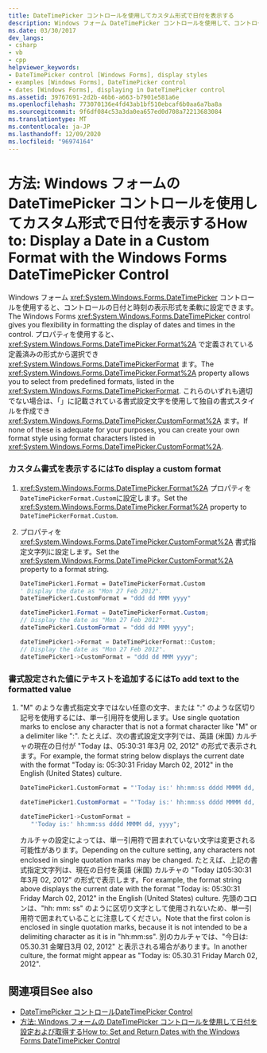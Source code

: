 ```yaml
---
title: DateTimePicker コントロールを使用してカスタム形式で日付を表示する
description: Windows フォーム DateTimePicker コントロールを使用して、コントロールの日付と時刻の表示形式を設定する方法について説明します。
ms.date: 03/30/2017
dev_langs:
- csharp
- vb
- cpp
helpviewer_keywords:
- DateTimePicker control [Windows Forms], display styles
- examples [Windows Forms], DateTimePicker control
- dates [Windows Forms], displaying in DateTimePicker control
ms.assetid: 39767691-2d2b-46b6-a663-b7901e581a6e
ms.openlocfilehash: 773070136e4fd43ab1bf510ebcaf6b0aa6a7ba8a
ms.sourcegitcommit: 9f6df084c53a3da0ea657ed0d708a72213683084
ms.translationtype: MT
ms.contentlocale: ja-JP
ms.lasthandoff: 12/09/2020
ms.locfileid: "96974164"
---
```

# <a name="how-to-display-a-date-in-a-custom-format-with-the-windows-forms-datetimepicker-control"></a><span data-ttu-id="98043-103">方法: Windows フォームの DateTimePicker コントロールを使用してカスタム形式で日付を表示する</span><span class="sxs-lookup"><span data-stu-id="98043-103">How to: Display a Date in a Custom Format with the Windows Forms DateTimePicker Control</span></span>
<span data-ttu-id="98043-104">Windows フォーム <xref:System.Windows.Forms.DateTimePicker> コントロールを使用すると、コントロールの日付と時刻の表示形式を柔軟に設定できます。</span><span class="sxs-lookup"><span data-stu-id="98043-104">The Windows Forms <xref:System.Windows.Forms.DateTimePicker> control gives you flexibility in formatting the display of dates and times in the control.</span></span> <span data-ttu-id="98043-105">プロパティを使用すると、 <xref:System.Windows.Forms.DateTimePicker.Format%2A> で定義されている定義済みの形式から選択でき <xref:System.Windows.Forms.DateTimePickerFormat> ます。</span><span class="sxs-lookup"><span data-stu-id="98043-105">The <xref:System.Windows.Forms.DateTimePicker.Format%2A> property allows you to select from predefined formats, listed in the <xref:System.Windows.Forms.DateTimePickerFormat>.</span></span> <span data-ttu-id="98043-106">これらのいずれも適切でない場合は、「」に記載されている書式設定文字を使用して独自の書式スタイルを作成でき <xref:System.Windows.Forms.DateTimePicker.CustomFormat%2A> ます。</span><span class="sxs-lookup"><span data-stu-id="98043-106">If none of these is adequate for your purposes, you can create your own format style using format characters listed in <xref:System.Windows.Forms.DateTimePicker.CustomFormat%2A>.</span></span>  
  
### <a name="to-display-a-custom-format"></a><span data-ttu-id="98043-107">カスタム書式を表示するには</span><span class="sxs-lookup"><span data-stu-id="98043-107">To display a custom format</span></span>  
  
1. <span data-ttu-id="98043-108"><xref:System.Windows.Forms.DateTimePicker.Format%2A> プロパティを `DateTimePickerFormat.Custom`に設定します。</span><span class="sxs-lookup"><span data-stu-id="98043-108">Set the <xref:System.Windows.Forms.DateTimePicker.Format%2A> property to `DateTimePickerFormat.Custom`.</span></span>  
  
2. <span data-ttu-id="98043-109">プロパティを <xref:System.Windows.Forms.DateTimePicker.CustomFormat%2A> 書式指定文字列に設定します。</span><span class="sxs-lookup"><span data-stu-id="98043-109">Set the <xref:System.Windows.Forms.DateTimePicker.CustomFormat%2A> property to a format string.</span></span>  
  
    ```vb  
    DateTimePicker1.Format = DateTimePickerFormat.Custom  
    ' Display the date as "Mon 27 Feb 2012".  
    DateTimePicker1.CustomFormat = "ddd dd MMM yyyy"  
    ```  
  
    ```csharp  
    dateTimePicker1.Format = DateTimePickerFormat.Custom;  
    // Display the date as "Mon 27 Feb 2012".  
    dateTimePicker1.CustomFormat = "ddd dd MMM yyyy";  
    ```  
  
    ```cpp  
    dateTimePicker1->Format = DateTimePickerFormat::Custom;  
    // Display the date as "Mon 27 Feb 2012".  
    dateTimePicker1->CustomFormat = "ddd dd MMM yyyy";  
    ```  
  
### <a name="to-add-text-to-the-formatted-value"></a><span data-ttu-id="98043-110">書式設定された値にテキストを追加するには</span><span class="sxs-lookup"><span data-stu-id="98043-110">To add text to the formatted value</span></span>  
  
1. <span data-ttu-id="98043-111">"M" のような書式指定文字ではない任意の文字、または ":" のような区切り記号を使用するには、単一引用符を使用します。</span><span class="sxs-lookup"><span data-stu-id="98043-111">Use single quotation marks to enclose any character that is not a format character like "M" or a delimiter like ":".</span></span> <span data-ttu-id="98043-112">たとえば、次の書式設定文字列では、英語 (米国) カルチャの現在の日付が "Today は、05:30:31 年3月 02, 2012" の形式で表示されます。</span><span class="sxs-lookup"><span data-stu-id="98043-112">For example, the format string below displays the current date with the format "Today is: 05:30:31 Friday March 02, 2012" in the English (United States) culture.</span></span>  
  
    ```vb  
    DateTimePicker1.CustomFormat = "'Today is:' hh:mm:ss dddd MMMM dd, yyyy"  
    ```  
  
    ```csharp  
    dateTimePicker1.CustomFormat = "'Today is:' hh:mm:ss dddd MMMM dd, yyyy";  
    ```  
  
    ```cpp  
    dateTimePicker1->CustomFormat =  
       "'Today is:' hh:mm:ss dddd MMMM dd, yyyy";  
    ```  
  
     <span data-ttu-id="98043-113">カルチャの設定によっては、単一引用符で囲まれていない文字は変更される可能性があります。</span><span class="sxs-lookup"><span data-stu-id="98043-113">Depending on the culture setting, any characters not enclosed in single quotation marks may be changed.</span></span> <span data-ttu-id="98043-114">たとえば、上記の書式指定文字列は、現在の日付を英語 (米国) カルチャの "Today は05:30:31 年3月 02, 2012" の形式で表示します。</span><span class="sxs-lookup"><span data-stu-id="98043-114">For example, the format string above displays the current date with the format "Today is: 05:30:31 Friday March 02, 2012" in the English (United States) culture.</span></span> <span data-ttu-id="98043-115">先頭のコロンは、"hh: mm: ss" のように区切り文字として使用されないため、単一引用符で囲まれていることに注意してください。</span><span class="sxs-lookup"><span data-stu-id="98043-115">Note that the first colon is enclosed in single quotation marks, because it is not intended to be a delimiting character as it is in "hh:mm:ss".</span></span> <span data-ttu-id="98043-116">別のカルチャでは、"今日は: 05.30.31 金曜日3月 02, 2012" と表示される場合があります。</span><span class="sxs-lookup"><span data-stu-id="98043-116">In another culture, the format might appear as "Today is: 05.30.31 Friday March 02, 2012".</span></span>  
  
## <a name="see-also"></a><span data-ttu-id="98043-117">関連項目</span><span class="sxs-lookup"><span data-stu-id="98043-117">See also</span></span>

- [<span data-ttu-id="98043-118">DateTimePicker コントロール</span><span class="sxs-lookup"><span data-stu-id="98043-118">DateTimePicker Control</span></span>](datetimepicker-control-windows-forms.md)
- [<span data-ttu-id="98043-119">方法: Windows フォームの DateTimePicker コントロールを使用して日付を設定および取得する</span><span class="sxs-lookup"><span data-stu-id="98043-119">How to: Set and Return Dates with the Windows Forms DateTimePicker Control</span></span>](how-to-set-and-return-dates-with-the-windows-forms-datetimepicker-control.md)
